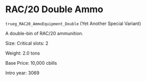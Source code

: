 # RAC/20 Double Ammo

`trueg_RAC20_AmmoEquipment_Double` (Yet Another Special Variant)

A double-bin of RAC/20 ammunition.

Size: Critical slots: 2

Weight: 2.0 tons

Base Price: 10,000 cbills

Intro year: 3069

